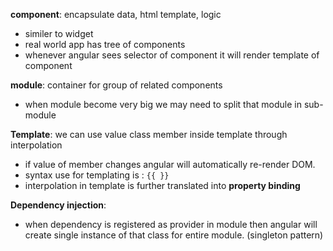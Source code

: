**component**: encapsulate data, html template, logic
- similer to widget
- real world app has tree of components
- whenever angular sees selector of component it will render template of component
    
**module**: container for group of related components 
- when module become very big we may need to split that module in sub-module
    
**Template**: we can use value class member  inside template through interpolation
- if value of member changes angular will automatically re-render DOM.
- syntax use for templating is : `{{ }}`
- interpolation in template is further translated into **property binding**
   
**Dependency injection**: 
- when dependency is registered as provider in module then angular will create single instance of that class for entire module. (singleton pattern)

